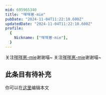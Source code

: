 ```yaml
---
mid: 695965340
title: "咩咩崽-mie"
pubDate: "2024-11-04T11:22:10.600Z"
updatedDate: "2024-11-04T11:22:10.600Z"
profile:
  {
    Nickname: ["咩咩崽-mie"],
  }
---
```


关注[咩咩崽-mie](https://space.bilibili.com/695965340)谢谢喵~ 关注[咩咩崽-mie](https://space.bilibili.com/695965340)谢谢喵~

## 此条目有待补充
你可以在[这里](https://github.com/Yuhanawa/VTuber.ICU/edit/master/src/content/v/咩咩崽-mie/index.md)编辑本文

